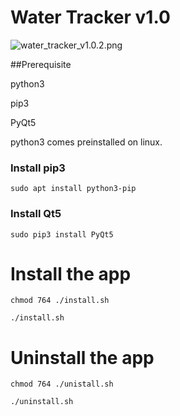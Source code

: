 # Water Tracker v1.0

![water_tracker_v1.0.2.png](https://github.com/dru18/blob/master/App/Screenshot/water_tracker_v1.0.png)

##Prerequisite

python3

pip3

PyQt5

python3 comes preinstalled on linux.

### Install pip3

```sudo apt install python3-pip```

### Install Qt5

```sudo pip3 install PyQt5```

# Install the app

```chmod 764 ./install.sh```

```./install.sh```

# Uninstall the app

```chmod 764 ./unistall.sh```

```./uninstall.sh```
